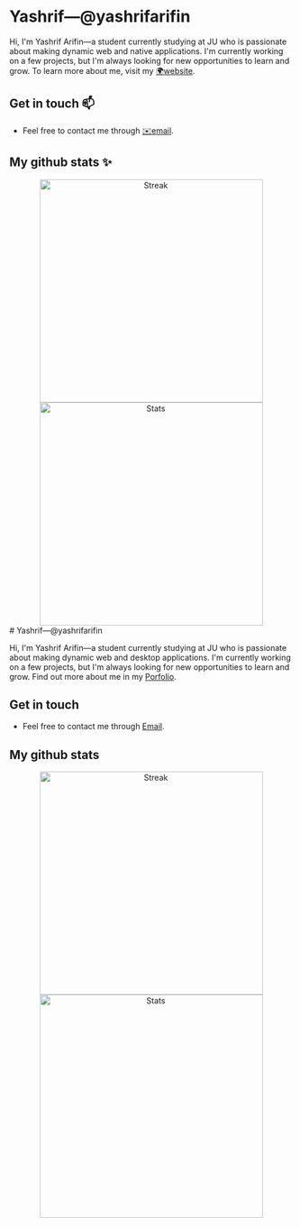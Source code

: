 # Yashrif&mdash;@yashrifarifin

Hi, I'm Yashrif Arifin&mdash;a student currently studying at JU who is passionate about making dynamic web and native applications. I'm currently working on a few projects, but I'm always looking for new opportunities to learn and grow. To learn more about me, visit my [🌍website](https://yashrif.github.io).

## Get in touch 📫

- Feel free to contact me through [✉️email](mailto:yaswoccho@gmail.com).

## My github stats ✨

<div align="center">
    <img width=396 style="margin: 0 8px" src="https://github-readme-streak-stats.herokuapp.com/?user=yashrif&theme=react&currStreakNum=FFFFFF&sideNums=FFFFFF&ring=36BCF7FF&background=0D1117&text_color=FFFFFF&icon_color=36BCF7FF&border=61dafb&hide_border=true" alt="Streak" />
    <img width=396 style="margin: 0 8px" src="https://github-readme-stats-mu-jet.vercel.app/api?username=yashrif&show_icons=true&theme=react&title_color=36BCF7FF&currStreakLabel=36BCF7FF&sideLabels=36BCF7FF&icon_color=36BCF7FF&bg_color=0D1117&text_color=FFFFFF&border_color=61dafb&hide_border=true&count_private=true" alt="Stats"/>
</div>
# Yashrif&mdash;@yashrifarifin

Hi, I'm Yashrif Arifin&mdash;a student currently studying at JU who is passionate about making dynamic web and desktop applications. I'm currently working on a few projects, but I'm always looking for new opportunities to learn and grow. Find out more about me in my [Porfolio](https://yashrif.github.io).

## Get in touch

- Feel free to contact me through [Email](mailto:yaswoccho@gmail.com).

## My github stats

<div align="center">
    <img width=396 style="margin: 0 8px" src="https://github-readme-streak-stats.herokuapp.com/?user=yashrif&theme=react&currStreakNum=FFFFFF&sideNums=FFFFFF&ring=36BCF7FF&background=0D1117&text_color=FFFFFF&icon_color=36BCF7FF&border=61dafb&hide_border=true" alt="Streak" />
    <img width=396 style="margin: 0 8px" src="https://github-readme-stats-mu-jet.vercel.app/api?username=yashrif&show_icons=true&theme=react&title_color=36BCF7FF&currStreakLabel=36BCF7FF&sideLabels=36BCF7FF&icon_color=36BCF7FF&bg_color=0D1117&text_color=FFFFFF&border_color=61dafb&hide_border=true&count_private=true" alt="Stats"/>
</div>

